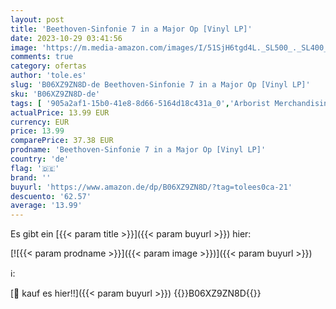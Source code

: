 ```yaml
---
layout: post
title: 'Beethoven-Sinfonie 7 in a Major Op [Vinyl LP]'
date: 2023-10-29 03:41:56
image: 'https://m.media-amazon.com/images/I/51SjH6tgd4L._SL500_._SL400_.jpg'
comments: true
category: ofertas
author: 'tole.es'
slug: 'B06XZ9ZN8D-de Beethoven-Sinfonie 7 in a Major Op [Vinyl LP]'
sku: 'B06XZ9ZN8D-de'
tags: [ '905a2af1-15b0-41e8-8d66-5164d18c431a_0','Arborist Merchandising Root','Artist Pages Filter Nodes','Custom Stores','Featured Categories','Formate','Kammermusik','Klassik','Klassik für Kinder','Main Albums','Musik & Hörspiele für Kinder','Musik Kategorien','Musik-CDs & Vinyl','Regular Stores','Self Service','Shops','Vinyl','🇩🇪', ]
actualPrice: 13.99 EUR
currency: EUR
price: 13.99
comparePrice: 37.38 EUR
prodname: 'Beethoven-Sinfonie 7 in a Major Op [Vinyl LP]'
country: 'de'
flag: '🇩🇪'
brand: ''
buyurl: 'https://www.amazon.de/dp/B06XZ9ZN8D/?tag=tolees0ca-21'
descuento: '62.57'
average: '13.99'
---
```


Es gibt ein [{{< param title >}}]({{< param buyurl >}}) hier:

[![{{< param prodname >}}]({{< param image >}})]({{< param buyurl >}})

ℹ️:


[🛒 kauf es hier!!]({{< param buyurl >}})
{{<world>}}B06XZ9ZN8D{{</world>}}

